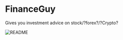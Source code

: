 # FinanceGuy
Gives you investment advice on stock/?forex?/?Crypto?


![README](https://github.com/user-attachments/assets/2a02c340-2078-4a15-99c4-752832a5ba35)
